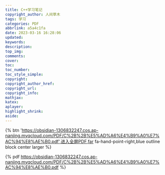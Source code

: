 ```yaml
---
title: C++学习笔记
copyright_author: 人间草木
tags: 学习
categories: PDF
abbrlink: a5a4c1fa
date: 2023-03-16 16:28:06
updated:
keywords:
description:
top_img:
comments:
cover:
toc:
toc_number:
toc_style_simple:
copyright:
copyright_author_href:
copyright_url:
copyright_info:
mathjax:
katex:
aplayer:
highlight_shrink:
aside:
---
```


{% btn 'https://obsidian-1306832247.cos.ap-nanjing.myqcloud.com/PDF/C%2B%2B%E5%AD%A6%E4%B9%A0%E7%AC%94%E8%AE%B0.pdf',进入全屏PDF,far fa-hand-point-right,blue outline block center  larger %}

{% pdf https://obsidian-1306832247.cos.ap-nanjing.myqcloud.com/PDF/C%2B%2B%E5%AD%A6%E4%B9%A0%E7%AC%94%E8%AE%B0.pdf %}

